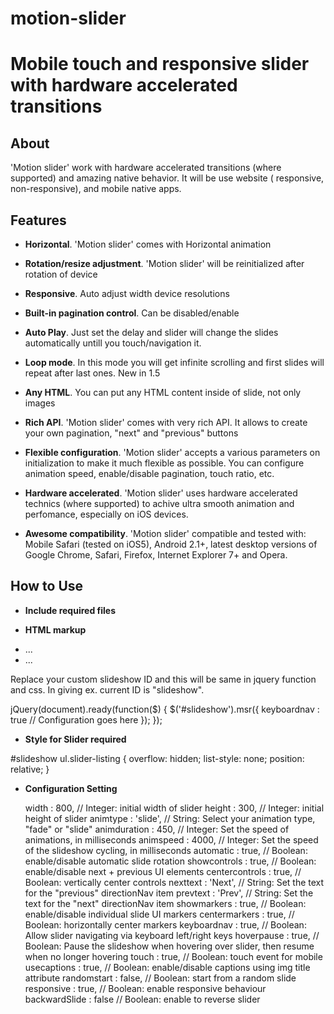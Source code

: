 # motion-slider

# Mobile touch and responsive slider with hardware accelerated transitions

## About

'Motion slider' work with hardware accelerated transitions (where supported) and amazing native behavior. It will be use website ( responsive, non-responsive), and mobile native apps.

## Features

  * **Horizontal**. 'Motion slider' comes with Horizontal animation

  * **Rotation/resize adjustment**. 'Motion slider' will be reinitialized after rotation of device

  * **Responsive**. Auto adjust width device resolutions

  * **Built-in pagination control**. Can be disabled/enable

  * **Auto Play**. Just set the delay and slider will change the slides automatically untill you touch/navigation it.

  * **Loop mode**. In this mode you will get infinite scrolling and first slides will repeat after last ones. New in 1.5

  * **Any HTML**. You can put any HTML content inside of slide, not only images

  * **Rich API**. 'Motion slider' comes with very rich API. It allows to create your own pagination, "next" and "previous" buttons 

  * **Flexible configuration**. 'Motion slider' accepts a various parameters on initialization to make it much flexible as possible. You can configure animation speed, enable/disable pagination, touch ratio, etc.

  * **Hardware accelerated**. 'Motion slider' uses hardware accelerated technics (where supported) to achive ultra smooth animation and perfomance, especially on iOS devices.

  * **Awesome compatibility**. 'Motion slider' compatible and tested with: Mobile Safari (tested on iOS5), Android 2.1+, latest desktop versions of Google Chrome, Safari, Firefox, Internet Explorer 7+ and Opera.
  
## How to Use 

  * **Include required files** 
  <script src="http://code.jquery.com/jquery-1.11.2.min.js"></script>
  <script>window.jQuery || document.write('<script src="js/jquery.js">\x3C/script>')</script>
  <script type="text/javascript" src="js/jquery.mobile-events.min.js"></script>
  <script type="text/javascript" src="js/motion-slider-min-1.0.0.js"></script>
  
  * **HTML markup**
  <div id="slideshow">
    <ul class="slider-listing">
        <li>...</li>
        <li>...</li>
    </ul>
  </div>
  
  Replace your custom slideshow ID and this will be same in jquery function and css. In giving ex. current ID is "slideshow".
  
  jQuery(document).ready(function($) {
	$('#slideshow').msr({
		keyboardnav     : true  // Configuration goes here
	});
  });
  
  * **Style for Slider required**
  
  #slideshow ul.slider-listing { overflow: hidden; list-style: none; position: relative; }
  
  * **Configuration Setting**

	width           : 800,      // Integer: initial width of slider
	height          : 300,      // Integer: initial height of slider
	animtype        : 'slide',  // String: Select your animation type, "fade" or "slide"
	animduration    : 450,      // Integer: Set the speed of animations, in milliseconds
	animspeed       : 4000,     // Integer: Set the speed of the slideshow cycling, in milliseconds
	automatic       : true,     // Boolean: enable/disable automatic slide rotation
	showcontrols    : true,     // Boolean: enable/disable next + previous UI elements
	centercontrols  : true,     // Boolean: vertically center controls
	nexttext        : 'Next',   // String: Set the text for the "previous" directionNav item
	prevtext        : 'Prev',   // String: Set the text for the "next" directionNav item
	showmarkers     : true,     // Boolean: enable/disable individual slide UI markers
	centermarkers   : true,     // Boolean: horizontally center markers
	keyboardnav     : true,     // Boolean: Allow slider navigating via keyboard left/right keys
	hoverpause      : true,     // Boolean: Pause the slideshow when hovering over slider, then resume when no longer hovering
	touch           : true,     // Boolean: touch event for mobile
	usecaptions     : true,     // Boolean: enable/disable captions using img title attribute
	randomstart     : false,    // Boolean: start from a random slide
	responsive      : true,     // Boolean: enable responsive behaviour
	backwardSlide   : false     // Boolean: enable to reverse slider